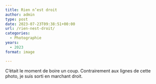 ```yaml
---
title: Rien n’est droit
author: admin
type: post
date: 2023-07-23T09:38:51+00:00
url: /rien-nest-droit/
categories:
  - Photographie
years:
  - 2023
format: image

---
```

C’était le moment de boire un coup. Contrairement aux lignes de cette photo, je suis sorti en marchant droit.